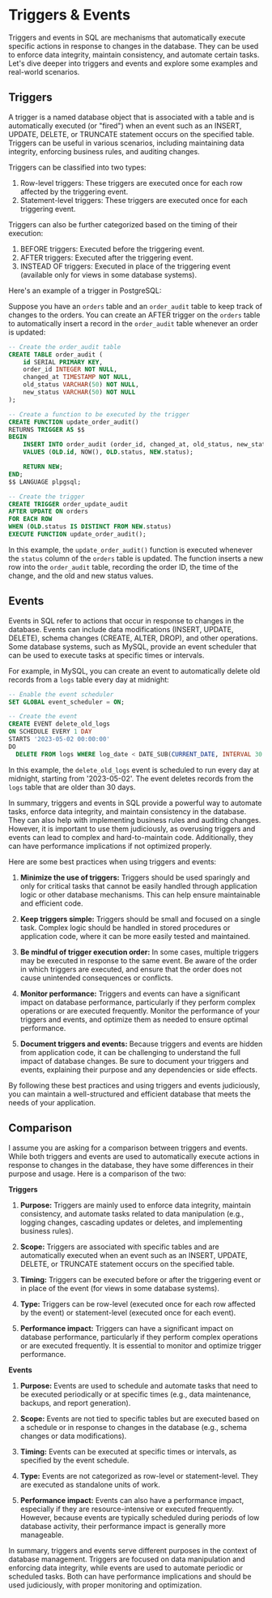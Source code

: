 # Triggers & Events

Triggers and events in SQL are mechanisms that automatically execute specific actions in response to changes in the database. They can be used to enforce data integrity, maintain consistency, and automate certain tasks. Let's dive deeper into triggers and events and explore some examples and real-world scenarios.

## Triggers

A trigger is a named database object that is associated with a table and is automatically executed (or "fired") when an event such as an INSERT, UPDATE, DELETE, or TRUNCATE statement occurs on the specified table. Triggers can be useful in various scenarios, including maintaining data integrity, enforcing business rules, and auditing changes.

Triggers can be classified into two types:

1. Row-level triggers: These triggers are executed once for each row affected by the triggering event.
2. Statement-level triggers: These triggers are executed once for each triggering event.

Triggers can also be further categorized based on the timing of their execution:

1. BEFORE triggers: Executed before the triggering event.
2. AFTER triggers: Executed after the triggering event.
3. INSTEAD OF triggers: Executed in place of the triggering event (available only for views in some database systems).

Here's an example of a trigger in PostgreSQL:

Suppose you have an `orders` table and an `order_audit` table to keep track of changes to the orders. You can create an AFTER trigger on the `orders` table to automatically insert a record in the `order_audit` table whenever an order is updated:

```sql
-- Create the order_audit table
CREATE TABLE order_audit (
    id SERIAL PRIMARY KEY,
    order_id INTEGER NOT NULL,
    changed_at TIMESTAMP NOT NULL,
    old_status VARCHAR(50) NOT NULL,
    new_status VARCHAR(50) NOT NULL
);

-- Create a function to be executed by the trigger
CREATE FUNCTION update_order_audit()
RETURNS TRIGGER AS $$
BEGIN
    INSERT INTO order_audit (order_id, changed_at, old_status, new_status)
    VALUES (OLD.id, NOW(), OLD.status, NEW.status);

    RETURN NEW;
END;
$$ LANGUAGE plpgsql;

-- Create the trigger
CREATE TRIGGER order_update_audit
AFTER UPDATE ON orders
FOR EACH ROW
WHEN (OLD.status IS DISTINCT FROM NEW.status)
EXECUTE FUNCTION update_order_audit();
```

In this example, the `update_order_audit()` function is executed whenever the `status` column of the `orders` table is updated. The function inserts a new row into the `order_audit` table, recording the order ID, the time of the change, and the old and new status values.

## Events

Events in SQL refer to actions that occur in response to changes in the database. Events can include data modifications (INSERT, UPDATE, DELETE), schema changes (CREATE, ALTER, DROP), and other operations. Some database systems, such as MySQL, provide an event scheduler that can be used to execute tasks at specific times or intervals.

For example, in MySQL, you can create an event to automatically delete old records from a `logs` table every day at midnight:

```sql
-- Enable the event scheduler
SET GLOBAL event_scheduler = ON;

-- Create the event
CREATE EVENT delete_old_logs
ON SCHEDULE EVERY 1 DAY
STARTS '2023-05-02 00:00:00'
DO
  DELETE FROM logs WHERE log_date < DATE_SUB(CURRENT_DATE, INTERVAL 30 DAY);
```

In this example, the `delete_old_logs` event is scheduled to run every day at midnight, starting from '2023-05-02'. The event deletes records from the `logs` table that are older than 30 days.

In summary, triggers and events in SQL provide a powerful way to automate tasks, enforce data integrity, and maintain consistency in the database. They can also help with implementing business rules and auditing changes. However, it is important to use them judiciously, as overusing triggers and events can lead to complex and hard-to-maintain code. Additionally, they can have performance implications if not optimized properly.

Here are some best practices when using triggers and events:

1. **Minimize the use of triggers:** Triggers should be used sparingly and only for critical tasks that cannot be easily handled through application logic or other database mechanisms. This can help ensure maintainable and efficient code.

2. **Keep triggers simple:** Triggers should be small and focused on a single task. Complex logic should be handled in stored procedures or application code, where it can be more easily tested and maintained.

3. **Be mindful of trigger execution order:** In some cases, multiple triggers may be executed in response to the same event. Be aware of the order in which triggers are executed, and ensure that the order does not cause unintended consequences or conflicts.

4. **Monitor performance:** Triggers and events can have a significant impact on database performance, particularly if they perform complex operations or are executed frequently. Monitor the performance of your triggers and events, and optimize them as needed to ensure optimal performance.

5. **Document triggers and events:** Because triggers and events are hidden from application code, it can be challenging to understand the full impact of database changes. Be sure to document your triggers and events, explaining their purpose and any dependencies or side effects.

By following these best practices and using triggers and events judiciously, you can maintain a well-structured and efficient database that meets the needs of your application.

## Comparison

I assume you are asking for a comparison between triggers and events. While both triggers and events are used to automatically execute actions in response to changes in the database, they have some differences in their purpose and usage. Here is a comparison of the two:

**Triggers**

1. **Purpose:** Triggers are mainly used to enforce data integrity, maintain consistency, and automate tasks related to data manipulation (e.g., logging changes, cascading updates or deletes, and implementing business rules).

2. **Scope:** Triggers are associated with specific tables and are automatically executed when an event such as an INSERT, UPDATE, DELETE, or TRUNCATE statement occurs on the specified table.

3. **Timing:** Triggers can be executed before or after the triggering event or in place of the event (for views in some database systems).

4. **Type:** Triggers can be row-level (executed once for each row affected by the event) or statement-level (executed once for each event).

5. **Performance impact:** Triggers can have a significant impact on database performance, particularly if they perform complex operations or are executed frequently. It is essential to monitor and optimize trigger performance.

**Events**

1. **Purpose:** Events are used to schedule and automate tasks that need to be executed periodically or at specific times (e.g., data maintenance, backups, and report generation).

2. **Scope:** Events are not tied to specific tables but are executed based on a schedule or in response to changes in the database (e.g., schema changes or data modifications).

3. **Timing:** Events can be executed at specific times or intervals, as specified by the event schedule.

4. **Type:** Events are not categorized as row-level or statement-level. They are executed as standalone units of work.

5. **Performance impact:** Events can also have a performance impact, especially if they are resource-intensive or executed frequently. However, because events are typically scheduled during periods of low database activity, their performance impact is generally more manageable.

In summary, triggers and events serve different purposes in the context of database management. Triggers are focused on data manipulation and enforcing data integrity, while events are used to automate periodic or scheduled tasks. Both can have performance implications and should be used judiciously, with proper monitoring and optimization.